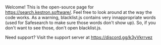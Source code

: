 Welcome! This is the open-source page for https://search.kestron.software/. Feel free to look around at the way the code works. As a warning, blacklist.js contains very innappropriate words (used for Safesearch to make sure those words don't show up). So, if you don't want to see those, don't open blacklist.js.

Need support? Visit the support server at https://discord.gg/k3yVkrrvez

